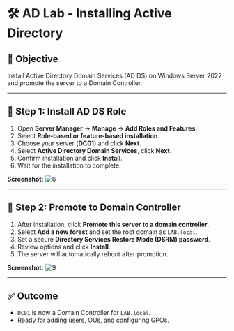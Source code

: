 # 🛠️ AD Lab - Installing Active Directory

## 📌 Objective
Install Active Directory Domain Services (AD DS) on Windows Server 2022 and promote the server to a Domain Controller.

---

## 🧩 Step 1: Install AD DS Role

1. Open **Server Manager** → **Manage** → **Add Roles and Features**.
2. Select **Role-based or feature-based installation**.
3. Choose your server (**DC01**) and click **Next**.
4. Select **Active Directory Domain Services**, click **Next**.
5. Confirm installation and click **Install**.
6. Wait for the installation to complete.

**Screenshot:**
![6](https://github.com/user-attachments/assets/5491173c-d121-41b5-898b-445b3a6f4f4d)

---

## 🧩 Step 2: Promote to Domain Controller

1. After installation, click **Promote this server to a domain controller**.
2. Select **Add a new forest** and set the root domain as `LAB.local`.
3. Set a secure **Directory Services Restore Mode (DSRM) password**.
4. Review options and click **Install**.
5. The server will automatically reboot after promotion.

**Screenshot:**
![9](https://github.com/user-attachments/assets/fa28247b-ceee-4031-92d4-d2e335123b01)

---

## ✅ Outcome

* `DC01` is now a Domain Controller for `LAB.local`.
* Ready for adding users, OUs, and configuring GPOs.
